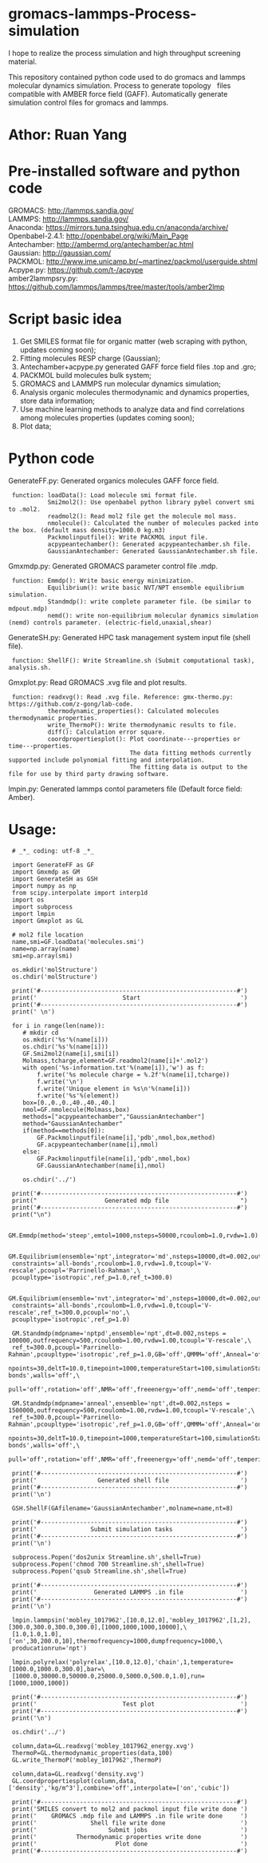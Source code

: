 # gromacs-lammps-Process-simulation  

  I hope to realize the process simulation and high throughput screening material.

  This repository contained  python code used to do gromacs and lammps molecular dynamics simulation. Process to generate topology   files compatible with AMBER force field (GAFF). Automatically generate simulation control files for gromacs and lammps.   
  
# Athor: Ruan Yang
  
# Pre-installed software and python code 

  GROMACS: http://lammps.sandia.gov/  
  LAMMPS: http://lammps.sandia.gov/  
  Anaconda: https://mirrors.tuna.tsinghua.edu.cn/anaconda/archive/  
  Openbabel-2.4.1: http://openbabel.org/wiki/Main_Page  
  Antechamber: http://ambermd.org/antechamber/ac.html  
  Gaussian: http://gaussian.com/  
  PACKMOL: http://www.ime.unicamp.br/~martinez/packmol/userguide.shtml  
  Acpype.py: https://github.com/t-/acpype  
  amber2lammpsry.py: https://github.com/lammps/lammps/tree/master/tools/amber2lmp  
  
 # Script basic idea  
   
   1. Get SMILES format file for organic matter (web scraping with python, updates coming soon);  
   2. Fitting molecules RESP charge (Gaussian);  
   3. Antechamber+acpype.py generated GAFF force field files .top and .gro;  
   4. PACKMOL build molecules bulk system;  
   5. GROMACS and LAMMPS run molecular dynamics simulation;  
   6. Analysis organic molecules thermodynamic and dynamics properties, store data information;  
   7. Use machine learning methods to analyze data and find correlations among molecules properties (updates coming soon);  
   8. Plot data;  
   
 # Python code  
   
   GenerateFF.py: Generated organics molecules GAFF force field.
     
     function: loadData(): Load molecule smi format file.  
               Smi2mol2(): Use openbabel python library pybel convert smi to .mol2.
               readmol2(): Read mol2 file get the molecule mol mass.
               nmolecule(): Calculated the number of molecules packed into the box. (default mass density=1000.0 kg.m3)
               Packmolinputfile(): Write PACKMOL input file.
               acpypeantechamber(): Generated acpypeantechamber.sh file.
               GaussianAntechamber: Generated GaussianAntechamber.sh file.
               
   Gmxmdp.py: Generated GROMACS parameter control file .mdp.
   
     function: Emmdp(): Write basic energy minimization.  
               Equilibrium(): write basic NVT/NPT ensemble equilibrium simulation.
               Standmdp(): write complete parameter file. (be similar to mdpout.mdp)
               nemd(): write non-equilibrium molecular dynamics simulation (nemd) controls parameter. (electric-field,unaxial,shear)
               
   GenerateSH.py: Generated HPC task management system input file (shell file).  
   
     function: ShellF(): Write Streamline.sh (Submit computational task), analysis.sh.
               
     
   Gmxplot.py: Read GROMACS .xvg file and plot results.
   
     function: readxvg(): Read .xvg file. Reference: gmx-thermo.py: https://github.com/z-gong/lab-code.
               thermodynamic_properties(): Calculated molecules thermodynamic properties.
               write_ThermoP(): Write thermodynamic results to file.
               diff(): Calculation error square.
               coordpropertiesplot(): Plot coordinate---properties or time---properties. 
                                      The data fitting methods currently supported include polynomial fitting and interpolation. 
                                      The fitting data is output to the file for use by third party drawing software.
                                      
   lmpin.py: Generated lammps contol parameters file (Default force field: Amber).   
               
 # Usage:
 
     # _*_ coding: utf-8 _*_

     import GenerateFF as GF
     import Gmxmdp as GM
     import GenerateSH as GSH
     import numpy as np
     from scipy.interpolate import interp1d
     import os
     import subprocess
     import lmpin
     import Gmxplot as GL
     
     # mol2 file location
     name,smi=GF.loadData('molecules.smi')
     name=np.array(name)
     smi=np.array(smi)
     
     os.mkdir('molStructure')
     os.chdir('molStructure')
     
     print('#-------------------------------------------------------#')
     print('                        Start                            ')
     print('#-------------------------------------------------------#')
     print(' \n')
     
     for i in range(len(name)):
     	# mkdir cd 
     	os.mkdir('%s'%(name[i]))
     	os.chdir('%s'%(name[i]))
     	GF.Smi2mol2(name[i],smi[i])
     	Molmass,tcharge,element=GF.readmol2(name[i]+'.mol2')
     	with open('%s-information.txt'%(name[i]),'w') as f:
     		f.write('%s molecule charge = %.2f'%(name[i],tcharge))
     		f.write('\n')
     		f.write('Unique element in %s\n'%(name[i]))
     		f.write('%s'%(element))
     	box=[0.,0.,0.,40.,40.,40.]
     	nmol=GF.nmolecule(Molmass,box)
     	methods=["acpypeantechamber","GaussianAntechamber"]
     	method="GaussianAntechamber"
     	if(method==methods[0]):
     		GF.Packmolinputfile(name[i],'pdb',nmol,box,method)
     		GF.acpypeantechamber(name[i],nmol)
     	else:
     		GF.Packmolinputfile(name[i],'pdb',nmol,box)
     		GF.GaussianAntechamber(name[i],nmol)
     	
     	os.chdir('../')
     	
     print('#-------------------------------------------------------#')
     print("                   Generated mdp file                    ")
     print('#-------------------------------------------------------#')
     print("\n")
     
     GM.Emmdp(method='steep',emtol=1000,nsteps=50000,rcoulomb=1.0,rvdw=1.0)	
     
     GM.Equilibrium(ensemble='npt',integrator='md',nsteps=10000,dt=0.002,outfrequency=500,\
     constraints='all-bonds',rcoulomb=1.0,rvdw=1.0,tcoupl='V-rescale',pcoupl='Parrinello-Rahman',\
     pcoupltype='isotropic',ref_p=1.0,ref_t=300.0)
     
     GM.Equilibrium(ensemble='nvt',integrator='md',nsteps=10000,dt=0.002,outfrequency=500,\
     constraints='all-bonds',rcoulomb=1.0,rvdw=1.0,tcoupl='V-rescale',ref_t=300.0,pcoupl='no',\
     pcoupltype='isotropic',ref_p=1.0)
     
     GM.Standmdp(mdpname='nptpd',ensemble='npt',dt=0.002,nsteps = 100000,outfrequency=500,rcoulomb=1.00,rvdw=1.00,tcoupl='V-rescale',\
     ref_t=300.0,pcoupl='Parrinello-Rahman',pcoupltype='isotropic',ref_p=1.0,GB='off',QMMM='off',Anneal='off',annealmethod='single',\
     npoints=30,deltT=10.0,timepoint=1000,temperatureStart=100,simulationState='new',constraints='all-bonds',walls='off',\
     pull='off',rotation='off',NMR='off',freeenergy='off',nemd='off',tempering='off',electric='off',electrophysiology='off')		
     
     GM.Standmdp(mdpname='anneal',ensemble='npt',dt=0.002,nsteps = 1500000,outfrequency=500,rcoulomb=1.00,rvdw=1.00,tcoupl='V-rescale',\
     ref_t=300.0,pcoupl='Parrinello-Rahman',pcoupltype='isotropic',ref_p=1.0,GB='off',QMMM='off',Anneal='on',annealmethod='single',\
     npoints=30,deltT=10.0,timepoint=1000,temperatureStart=100,simulationState='new',constraints='all-bonds',walls='off',\
     pull='off',rotation='off',NMR='off',freeenergy='off',nemd='off',tempering='off',electric='off',electrophysiology='off')		
     
     print('#-------------------------------------------------------#')
     print('                 Generated shell file                    ')
     print('#-------------------------------------------------------#')
     print('\n')
     
     GSH.ShellF(GAfilename='GaussianAntechamber',molname=name,nt=8)
     
     print('#-------------------------------------------------------#')
     print('               Submit simulation tasks                   ')
     print('#-------------------------------------------------------#')
     print('\n')
     
     subprocess.Popen('dos2unix Streamline.sh',shell=True)
     subprocess.Popen('chmod 700 Streamline.sh',shell=True)
     subprocess.Popen('qsub Streamline.sh',shell=True)
     
     print('#-------------------------------------------------------#')
     print('                Generated LAMMPS .in file                ')
     print('#-------------------------------------------------------#')
     print('\n')
     
     lmpin.lammpsin('mobley_1017962',[10.0,12.0],'mobley_1017962',[1,2],[300.0,300.0,300.0,300.0],[1000,1000,1000,10000],\
     [1.0,1.0,1.0],['on',30,200.0,10],thermofrequency=1000,dumpfrequency=1000,\
     producationrun='npt')
     
     lmpin.polyrelax('polyrelax',[10.0,12.0],'chain',1,temperature=[1000.0,1000.0,300.0],bar=\
     [1000.0,30000.0,50000.0,25000.0,5000.0,500.0,1.0],run=[1000,1000,1000])
     
     print('#-------------------------------------------------------#')
     print('                        Test plot                        ')
     print('#-------------------------------------------------------#')
     print('\n')
     
     os.chdir('../')
     
     column,data=GL.readxvg('mobley_1017962_energy.xvg')
     ThermoP=GL.thermodynamic_properties(data,100)
     GL.write_ThermoP('mobley_1017962',ThermoP)
     
     column,data=GL.readxvg('density.xvg')
     GL.coordpropertiesplot(column,data,['density','kg/m^3'],combine='off',interpolate=['on','cubic'])
     	
     print('#-------------------------------------------------------#')
     print('SMILES convert to mol2 and packmol input file write done ')
     print('    GROMACS .mdp file and LAMMPS .in file write done     ')
     print('               Shell file write done                     ')
     print('                    Submit jobs                          ')
     print('           Thermodynamic properties write done           ')
     print('                      Plot done                          ')
     print('#-------------------------------------------------------#')


    
 
   
  
  
  
  

  


